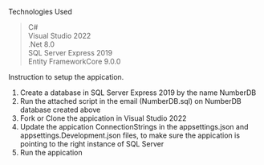 Technologies Used </br>
>C# </br>
>Visual Studio 2022 </br>
>.Net 8.0 </br>
>SQL Server Express 2019 </br>
>Entity FrameworkCore 9.0.0 </br>

Instruction to setup the appication. </br>
1. Create a database in SQL Server Express 2019 by the name NumberDB</br>
2. Run the attached script in the email (NumberDB.sql) on NumberDB database created above</br>
3. Fork or Clone the appication in Visual Studio 2022 </br>
4. Update the appication ConnectionStrings in the appsettings.json and appsettings.Development.json files, to make sure the appication is pointing to the right instance of SQL Server</br>
5. Run the appication</br></br>
